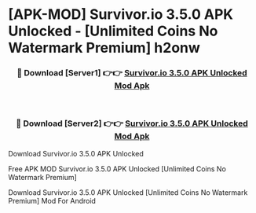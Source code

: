 # [APK-MOD] Survivor.io 3.5.0 APK Unlocked - [Unlimited Coins No Watermark Premium] h2onw



<div align="center">
<h3>🔴 Download [Server1] 👉👉 <a href="https://momento.my/?title=Survivor.io_3.5.0_APK_Unlocked">Survivor.io 3.5.0 APK Unlocked Mod Apk</a></h3><br>

<h3>🔴 Download [Server2] 👉👉 <a href="https://momento.my/?title=Survivor.io_3.5.0_APK_Unlocked">Survivor.io 3.5.0 APK Unlocked Mod Apk</a></h3>
</div>



Download Survivor.io 3.5.0 APK Unlocked 

Free APK MOD Survivor.io 3.5.0 APK Unlocked [Unlimited Coins No Watermark Premium]

Download Survivor.io 3.5.0 APK Unlocked [Unlimited Coins No Watermark Premium] Mod For Android
